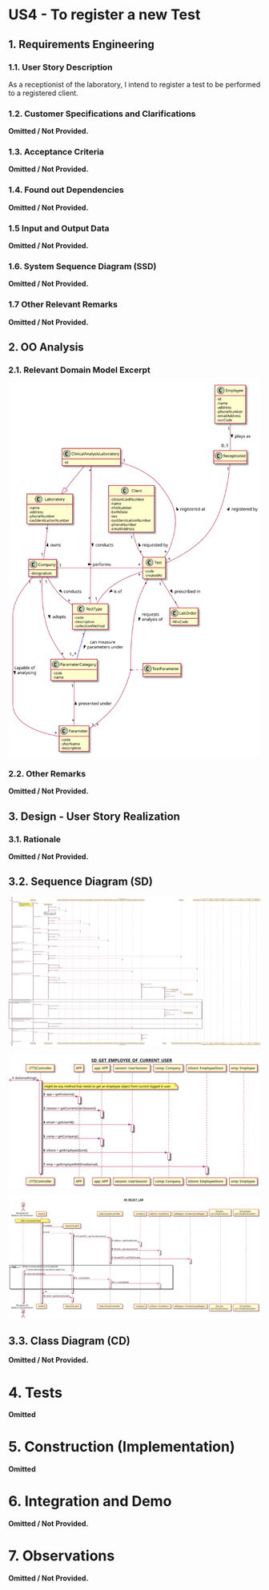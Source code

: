 # US4 - To register a new Test


## 1. Requirements Engineering


### 1.1. User Story Description

As a receptionist of the laboratory, I intend to register a test to be performed to a registered client.

### 1.2. Customer Specifications and Clarifications 

**Omitted / Not Provided.**
  
### 1.3. Acceptance Criteria

**Omitted / Not Provided.**

### 1.4. Found out Dependencies

**Omitted / Not Provided.**

### 1.5 Input and Output Data

**Omitted / Not Provided.**

### 1.6. System Sequence Diagram (SSD)

**Omitted / Not Provided.**

### 1.7 Other Relevant Remarks

**Omitted / Not Provided.**


## 2. OO Analysis

### 2.1. Relevant Domain Model Excerpt 

![DMExcerpt](DMExcerpt.svg)


### 2.2. Other Remarks

**Omitted / Not Provided.**


## 3. Design - User Story Realization

### 3.1. Rationale

**Omitted / Not Provided.**


## 3.2. Sequence Diagram (SD)
  
![SD](SD.svg)

![SD_GET_EMPLOYEE_OF_CURRENT_USER](SD_GET_EMPLOYEE_OF_CURRENT_USER.svg)

![SD_SELECT_LAB](SD_SELECT_LAB.svg)
  
## 3.3. Class Diagram (CD)

**Omitted / Not Provided.**

# 4. Tests 

**Omitted**

# 5. Construction (Implementation)


**Omitted**


# 6. Integration and Demo 

**Omitted / Not Provided.**

# 7. Observations

**Omitted / Not Provided.**





